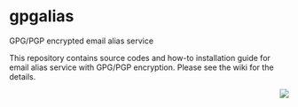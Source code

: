 gpgalias
========

GPG/PGP encrypted email alias service

This repository contains source codes and how-to installation guide for email alias service with GPG/PGP encryption. Please see the wiki for the details. 

<img style="float: right" src="http://upload.wikimedia.org/wikipedia/commons/a/af/Bonsai_IMG_6426.jpg">
